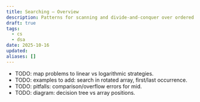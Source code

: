 ```yaml
---
title: Searching — Overview
description: Patterns for scanning and divide-and-conquer over ordered data.
draft: true
tags:
  - cs
  - dsa
date: 2025-10-16
updated:
aliases: []
---
```

- TODO: map problems to linear vs logarithmic strategies.
- TODO: examples to add: search in rotated array, first/last occurrence.
- TODO: pitfalls: comparison/overflow errors for mid.
- TODO: diagram: decision tree vs array positions.
